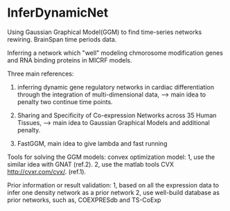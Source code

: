 # InferDynamicNet
Using Gaussian Graphical Model(GGM) to find time-series networks rewiring. 
BrainSpan time periods data.

Inferring a network which "well" modeling chmorosome modification genes and RNA binding proteins in MICRF models.

Three main references:

1. inferring dynamic gene regulatory networks in cardiac differentiation through the integration of multi-dimensional data, 
--> main idea to penalty two continue time points.

2. Sharing and Specificity of Co-expression Networks across 35 Human Tissues, --> main idea to Gaussian Graphical Models and additional penalty.

3. FastGGM, main idea to give lambda and fast running

Tools for solving the GGM models: convex optimization model: 
1, use the similar idea with GNAT (ref.2).
2, use the matlab tools CVX http://cvxr.com/cvx/. (ref.1).


Prior information or result validation:
1, based on all the expression data to infer one density network as a prior network
2, use well-build database as prior networks, such as, COEXPRESdb and TS-CoExp

